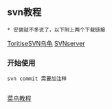 ## svn教程
    * 安装就不多说了，以下附上两个下载链接
[ToritiseSVN乌龟](https://osdn.net/projects/tortoisesvn/)
[SVNserver](https://subversion.apache.org/)

### 开始使用
```
svn commit 需要加注释


```
[菜鸟教程](https://www.runoob.com/svn/tortoisesvn-intro.html)

